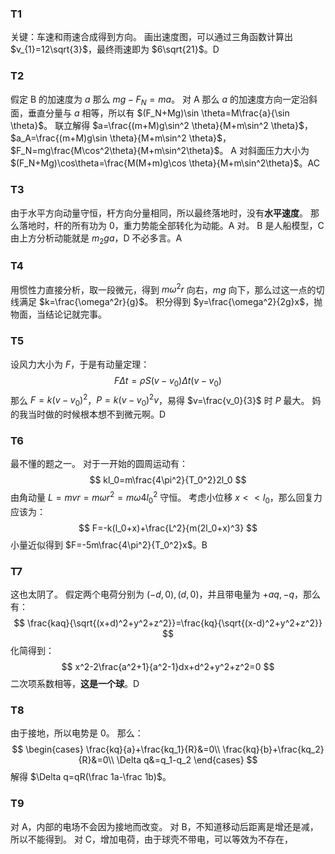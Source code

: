 ### T1
关键：车速和雨速合成得到方向。
画出速度图，可以通过三角函数计算出 $v_{1}=12\sqrt{3}$，最终雨速即为 $6\sqrt{21}$。D
### T2
假定 B 的加速度为 $a$ 那么 $mg-F_N=ma$。
对 A 那么 $a$ 的加速度方向一定沿斜面，垂直分量与 $a$ 相等，所以有 $(F_N+Mg)\sin \theta=M\frac{a}{\sin \theta}$。
联立解得 $a=\frac{(m+M)g\sin^2 \theta}{M+m\sin^2 \theta}$，$a_A=\frac{(m+M)g\sin \theta}{M+m\sin^2 \theta}$，$F_N=mg\frac{M\cos^2\theta}{M+m\sin^2\theta}$。
A 对斜面压力大小为 $(F_N+Mg)\cos\theta=\frac{M(M+m)g\cos \theta}{M+m\sin^2\theta}$。AC
### T3
由于水平方向动量守恒，杆方向分量相同，所以最终落地时，没有**水平速度**。
那么落地时，杆的所有功为 $0$，重力势能全部转化为动能。A 对。
B 是人船模型，C 由上方分析动能就是 $m_2ga$，D 不必多言。A
### T4
用惯性力直接分析，取一段微元，得到 $m\omega^2r$ 向右，$mg$ 向下，那么过这一点的切线满足 $k=\frac{\omega^2r}{g}$。
积分得到 $y=\frac{\omega^2}{2g}x$，抛物面，当结论记就完事。
### T5
设风力大小为 $F$，于是有动量定理：
$$
F\Delta t=\rho S(v-v_0)\Delta t(v-v_0)
$$
那么 $F=k(v-v_0)^2$，$P=k(v-v_0)^2v$，易得 $v=\frac{v_0}{3}$ 时 $P$ 最大。
妈的我当时做的时候根本想不到微元啊。D
### T6
最不懂的题之一。
对于一开始的圆周运动有：
$$
kl_0=m\frac{4\pi^2}{T_0^2}2l_0
$$
由角动量 $L=mvr=m\omega r^2=m\omega4l_0^2$ 守恒。
考虑小位移 $x<<l_0$，那么回复力应该为：
$$
F=-k(l_0+x)+\frac{L^2}{m(2l_0+x)^3}
$$
小量近似得到 $F=-5m\frac{4\pi^2}{T_0^2}x$。B
### T7
这也太阴了。
假定两个电荷分别为 $(-d,0),(d,0)$，并且带电量为 $+aq,-q$，那么有：
$$
\frac{kaq}{\sqrt{(x+d)^2+y^2+z^2}}=\frac{kq}{\sqrt{(x-d)^2+y^2+z^2}}
$$
化简得到：
$$
x^2-2\frac{a^2+1}{a^2-1}dx+d^2+y^2+z^2=0
$$
二次项系数相等，**这是一个球**。D
### T8
由于接地，所以电势是 $0$。
那么：
$$
\begin{cases}
\frac{kq}{a}+\frac{kq_1}{R}&=0\\
\frac{kq}{b}+\frac{kq_2}{R}&=0\\
\Delta q&=q_1-q_2
\end{cases}
$$
解得 $\Delta q=qR(\frac 1a-\frac 1b)$。
### T9
对 A，内部的电场不会因为接地而改变。
对 B，不知道移动后距离是增还是减，所以不能得到。
对 C，增加电荷，由于球壳不带电，可以等效为不存在，